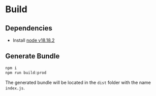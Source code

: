 # Build

## Dependencies

- Install [node v18.18.2](https://nodejs.org/en/download)

## Generate Bundle

```bash
npm i
npm run build:prod
```

The generated bundle will be located in the `dist` folder with the name `index.js`.

